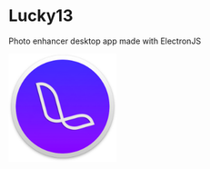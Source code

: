 # Lucky13
Photo enhancer desktop app made with ElectronJS

<a align="center" href="https://gxvr.github.io/Nanasi-CSS/"><img src="https://raw.githubusercontent.com/gxvr/Lucky13/master/img/icon.png" height="190"></a>
